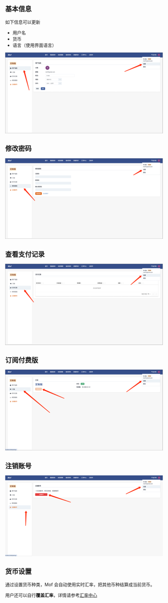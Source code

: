 ## 基本信息
如下信息可以更新

- 用户名
- 货币
- 语言（使用界面语言）

![img](img/zh/update-user-info.png)

## 修改密码
![img](img/zh/reset-pass.png)

## 查看支付记录
![img](img/zh/bill.png)

## 订阅付费版
![img](img/zh/subscribe.png)

## 注销账号
![img](img/zh/unregister.png)

## 货币设置
通过设置货币种类，Mof 会自动使用实时汇率，把其他币种结算成当前货币。

用户还可以自行**覆盖汇率**，详情请参考[汇率中心](../exchange/index.md)
